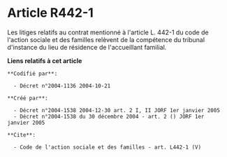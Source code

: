 # Article R442-1

Les litiges relatifs au contrat mentionné à l'article L. 442-1 du code de l'action sociale et des familles relèvent de la
compétence du tribunal d'instance du lieu de résidence de l'accueillant familial.

**Liens relatifs à cet article**

	**Codifié par**:

	  - Décret n°2004-1136 2004-10-21

	**Créé par**:

	  - Décret n°2004-1538 2004-12-30 art. 2 I, II JORF 1er janvier 2005
	  - Décret n°2004-1538 du 30 décembre 2004 - art. 2 () JORF 1er janvier 2005

	**Cite**:

	  - Code de l'action sociale et des familles - art. L442-1 (V)
